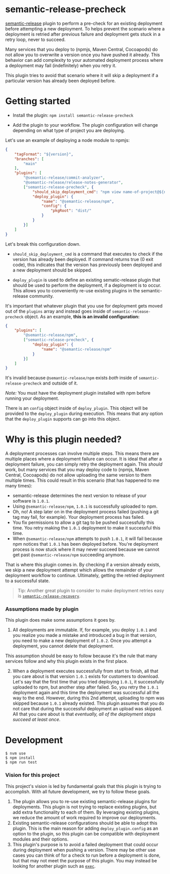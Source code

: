 # semantic-release-precheck

[semantic-release](https://github.com/semantic-release/semantic-release) plugin to perform a pre-check for an existing deployment before attempting a new deployment. To helps prevent the scenario where a deployment is retried after previous failure and deployment gets stuck in a retry loop, never to succeed. 

Many services that you deploy to (npmjs, Maven Central, Cocoapods) do not allow you to overwrite a version once you have pushed it already. This behavior can add complexity to your automated deployment process where a deployment may fail (indefinitely) when you retry it. 

This plugin tries to avoid that scenario where it will skip a deployment if a particular version has already been deployed before. 

# Getting started 

* Install the plugin: `npm install semantic-release-precheck`

* Add the plugin to your workflow. The plugin configuration will change depending on what type of project you are deploying. 

Let's use an example of deploying a node module to npmjs: 

```json
{
    "tagFormat": "${version}",
    "branches": [
        "main"
    ],
    "plugins": [
        "@semantic-release/commit-analyzer",
        "@semantic-release/release-notes-generator",
        ["semantic-release-precheck", {
            "should_skip_deployment_cmd": "npm view name-of-project@${nextRelease.version}",
            "deploy_plugin": {
                "name": "@semantic-release/npm",
                "config": {
                    "pkgRoot": "dist/"
                }
            }             
        }]
    ]
}
```

Let's break this configuration down. 

* `should_skip_deployment_cmd` is a command that executes to check if the version has already been deployed. If command returns true (0 exit code), this indicates that the version has previously been deployed and a new deployment should be skipped. 

* `deploy_plugin` is used to define an existing sematic-release plugin that should be used to perform the deployment, if a deployment is to occur. This allows you to conveniently re-use existing plugins in the semantic-release community. 

It's important that whatever plugin that you use for deployment gets moved out of the `plugins` array and instead goes inside of `semantic-release-precheck` object. As an example, **this is an invalid configuration:**

```json
{
    "plugins": [
        "@semantic-release/npm",
        ["semantic-release-precheck", {
            "deploy_plugin": {
                "name": "@semantic-release/npm"
            }
        }]
    ]
}
```

It's invalid because `@semantic-release/npm` exists *both* inside of `semantic-release-precheck` and outside of it. 

*Note:* You must have the deployment plugin installed with npm before running your deployment. 

There is an `config` object inside of `deploy_plugin`. This object will be provided to the `deploy_plugin` during execution. This means that any option that the `deploy_plugin` supports can go into this object. 

# Why is this plugin needed? 

A deployment processes can involve multiple steps. This means there are multiple places where a deployment failure can occur. It is ideal that after a deployment failure, you can simply retry the deployment again. This *should* work, but many services that you may deploy code to (npmjs, Maven Central, Cocoapods) do not allow uploading the same version to them multiple times. This could result in this scenario (that has happened to me many times): 

* semantic-release determines the next version to release of your software is `1.0.1`. 
* Using `@semantic-release/npm`, `1.0.1` is successfully uploaded to npm. 
* Oh, no! A step later on in the deployment process failed (pushing a git tag may fail, for example). Your deployment process has failed. 
* You fix permissions to allow a git tag to be pushed successfully this time. You retry making the `1.0.1` deployment to make it successful this time. 
* When `@semantic-release/npm` attempts to push `1.0.1`, it will fail because npm notices that `1.0.1` has been deployed before. You're deployment process is now stuck where it may never succeed because we cannot get past `@semantic-release/npm` succeeding anymore. 

That is where this plugin comes in. By checking if a version already exists, we skip a new deployment attempt which allows the remainder of your deployment workflow to continue. Ultimately, getting the retried deployment to a successful state. 

> Tip: Another great plugin to consider to make deployment retries easy is [`semantic-release-recovery`](https://github.com/levibostian/semantic-release-recovery). 

### Assumptions made by plugin 

This plugin does make some assumptions it goes by. 

1. All deployments are immutable. If, for example, you deploy `1.0.1` and you realize you made a mistake and introduced a bug in that version, you need to make a new deployment of `1.0.2`. Once you attempt a deployment, you cannot delete that deployment. 

This assumption should be easy to follow because it's the rule that many services follow and why this plugin exists in the first place. 

2. When a deployment executes successfully from start to finish, all that you care about is that version `1.0.1` exists for customers to download. Let's say that the first time that you tried deploying `1.0.1`, it successfully uploaded to npm, but another step after failed. So, you retry the `1.0.1` deployment again and this time the deployment was successful all the way to the end. However, during this 2nd attempt, uploading to npm was skipped because `1.0.1` already existed. This plugin assumes that you do not care that during the successful deployment an upload was skipped. All that you care about is that *eventually, all of the deployment steps succeed at least once*. 

# Development 

```
$ nvm use 
$ npm install 
$ npm run test 
```

### Vision for this project

This project's vision is led by fundamental goals that this plugin is trying to accomplish. With all future development, we try to follow these goals.

1. The plugin allows you to re-use existing semantic-release plugins for deployments. This plugin is not trying to replace existing plugins, but add extra functionality to each of them. By leveraging existing plugins, we reduce the amount of work required to improve our deployments. 
2. Existing semantic-release configurations should be able to adopt this plugin. This is the main reason for adding `deploy_plugin.config` as an option to the plugin, so this plugin can be compatible with deployment modules and their options. 
3. This plugin's purpose is to avoid a failed deployment that could occur during deployment when pushing a version. There may be other use cases you can think of for a check to run before a deployment is done, but that may not meet the purpose of this plugin. You may instead be looking for another plugin such as [`exec`](https://github.com/semantic-release/exec). 

